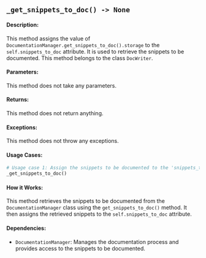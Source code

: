 ## `_get_snippets_to_doc() -> None`

#### Description:
This method assigns the value of `DocumentationManager.get_snippets_to_doc().storage` to the `self.snippets_to_doc` attribute. It is used to retrieve the snippets to be documented. This method belongs to the class `DocWriter`.

#### Parameters:
This method does not take any parameters.

#### Returns:
This method does not return anything.

#### Exceptions:
This method does not throw any exceptions.

#### Usage Cases:

```python
# Usage case 1: Assign the snippets to be documented to the 'snippets_to_doc' attribute
_get_snippets_to_doc()
```

#### How it Works:
This method retrieves the snippets to be documented from the `DocumentationManager` class using the `get_snippets_to_doc()` method. It then assigns the retrieved snippets to the `self.snippets_to_doc` attribute.

#### Dependencies:
- `DocumentationManager`: Manages the documentation process and provides access to the snippets to be documented.